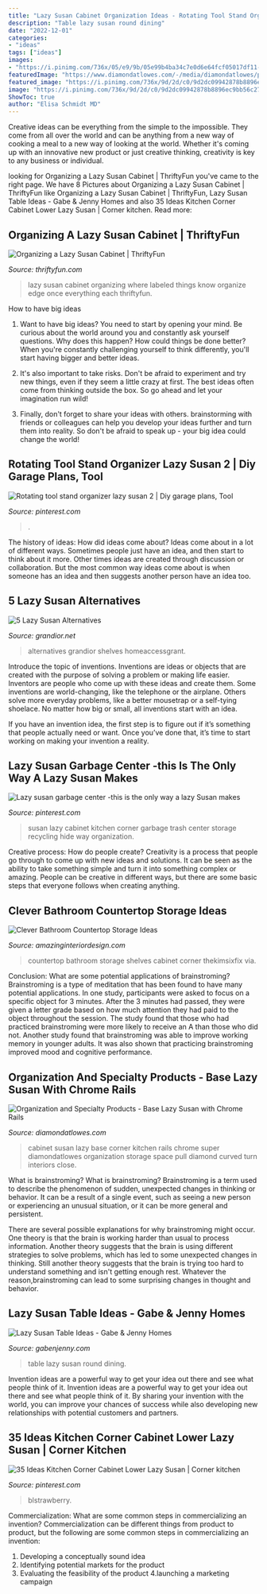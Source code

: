 ```yaml
---
title: "Lazy Susan Cabinet Organization Ideas - Rotating Tool Stand Organizer Lazy Susan 2"
description: "Table lazy susan round dining"
date: "2022-12-01"
categories:
- "ideas"
tags: ["ideas"]
images:
- "https://i.pinimg.com/736x/05/e9/9b/05e99b4ba34c7e0d6e64fcf05017df11--trash-can-cabinet-hide-a-trash-can-kitchen.jpg"
featuredImage: "https://www.diamondatlowes.com/-/media/diamondatlowes/products/cabinet_interiors/refsuplzsuschrmpbs.jpg"
featured_image: "https://i.pinimg.com/736x/9d/2d/c0/9d2dc09942878b8896ec9bb56c27b789.jpg"
image: "https://i.pinimg.com/736x/9d/2d/c0/9d2dc09942878b8896ec9bb56c27b789.jpg"
ShowToc: true
author: "Elisa Schmidt MD"
---
```



Creative ideas can be everything from the simple to the impossible. They come from all over the world and can be anything from a new way of cooking a meal to a new way of looking at the world. Whether it's coming up with an innovative new product or just creative thinking, creativity is key to any business or individual.

	

		
looking for Organizing a Lazy Susan Cabinet | ThriftyFun you've came to the right page. We have 8 Pictures about Organizing a Lazy Susan Cabinet | ThriftyFun like Organizing a Lazy Susan Cabinet | ThriftyFun, Lazy Susan Table Ideas - Gabe &amp; Jenny Homes and also 35 Ideas Kitchen Corner Cabinet Lower Lazy Susan | Corner kitchen. Read more:
		
    
## Organizing A Lazy Susan Cabinet | ThriftyFun

<img loading=lazy src="https://img.thrfun.com/img/007/074/after_picture_l.jpg" onerror="this.onerror=null;this.src='https://tse2.mm.bing.net/th?id=OIP.vYEVtYm4SeDHxU5gBa2LrAHaJ4&amp;pid=15.1';" alt="Organizing a Lazy Susan Cabinet | ThriftyFun">

_Source: thriftyfun.com_

>lazy susan cabinet organizing where labeled things know organize edge once everything each thriftyfun. 

	

How to have big ideas
1. Want to have big ideas? You need to start by opening your mind. Be curious about the world around you and constantly ask yourself questions. Why does this happen? How could things be done better? When you're constantly challenging yourself to think differently, you'll start having bigger and better ideas.
2. It's also important to take risks. Don't be afraid to experiment and try new things, even if they seem a little crazy at first. The best ideas often come from thinking outside the box. So go ahead and let your imagination run wild!

3. Finally, don't forget to share your ideas with others. brainstorming with friends or colleagues can help you develop your ideas further and turn them into reality. So don't be afraid to speak up - your big idea could change the world!

    
## Rotating Tool Stand Organizer Lazy Susan 2 | Diy Garage Plans, Tool

<img loading=lazy src="https://i.pinimg.com/736x/9d/2d/c0/9d2dc09942878b8896ec9bb56c27b789.jpg" onerror="this.onerror=null;this.src='https://tse1.mm.bing.net/th?id=OIP.JMP0EEVYt7T-B4XG0TXY3AHaPj&amp;pid=15.1';" alt="Rotating tool stand organizer lazy susan 2 | Diy garage plans, Tool">

_Source: pinterest.com_

>. 

	

The history of ideas: How did ideas come about?
Ideas come about in a lot of different ways. Sometimes people just have an idea, and then start to think about it more. Other times ideas are created through discussion or collaboration. But the most common way ideas come about is when someone has an idea and then suggests another person have an idea too.

    
## 5 Lazy Susan Alternatives

<img loading=lazy src="https://www.grandior.net/wp-content/uploads/2016/04/Corner-Drawer-Base-1-e1608327412558.jpg" onerror="this.onerror=null;this.src='https://tse4.mm.bing.net/th?id=OIP.0yyIiaQIfYzN_Q7sGoATEAHaJT&amp;pid=15.1';" alt="5 Lazy Susan Alternatives">

_Source: grandior.net_

>alternatives grandior shelves homeaccessgrant. 

	

Introduce the topic of inventions.
Inventions are ideas or objects that are created with the purpose of solving a problem or making life easier. Inventors are people who come up with these ideas and create them.
Some inventions are world-changing, like the telephone or the airplane. Others solve more everyday problems, like a better mousetrap or a self-tying shoelace. No matter how big or small, all inventions start with an idea.

If you have an invention idea, the first step is to figure out if it’s something that people actually need or want. Once you’ve done that, it’s time to start working on making your invention a reality.

    
## Lazy Susan Garbage Center -this Is The Only Way A Lazy Susan Makes

<img loading=lazy src="https://i.pinimg.com/736x/05/e9/9b/05e99b4ba34c7e0d6e64fcf05017df11--trash-can-cabinet-hide-a-trash-can-kitchen.jpg" onerror="this.onerror=null;this.src='https://tse1.mm.bing.net/th?id=OIP.6XGWQ1DkeGQCmqfKt6yckQHaFj&amp;pid=15.1';" alt="Lazy susan garbage center -this is the only way a lazy Susan makes">

_Source: pinterest.com_

>susan lazy cabinet kitchen corner garbage trash center storage recycling hide way organization. 

	

Creative process: How do people create?
Creativity is a process that people go through to come up with new ideas and solutions. It can be seen as the ability to take something simple and turn it into something complex or amazing. People can be creative in different ways, but there are some basic steps that everyone follows when creating anything.

    
## Clever Bathroom Countertop Storage Ideas

<img loading=lazy src="http://www.amazinginteriordesign.com/wp-content/uploads/2019/01/4-14.jpg" onerror="this.onerror=null;this.src='https://tse2.mm.bing.net/th?id=OIP.N5Pn2nxZPazgQ-qeef-WYQHaHF&amp;pid=15.1';" alt="Clever Bathroom Countertop Storage Ideas">

_Source: amazinginteriordesign.com_

>countertop bathroom storage shelves cabinet corner thekimsixfix via. 

	

Conclusion: What are some potential applications of brainstroming?
Brainstroming is a type of meditation that has been found to have many potential applications. In one study, participants were asked to focus on a specific object for 3 minutes. After the 3 minutes had passed, they were given a letter grade based on how much attention they had paid to the object throughout the session. The study found that those who had practiced brainstroming were more likely to receive an A than those who did not. Another study found that brainstroming was able to improve working memory in younger adults. It was also shown that practicing brainstroming improved mood and cognitive performance.

    
## Organization And Specialty Products - Base Lazy Susan With Chrome Rails

<img loading=lazy src="https://www.diamondatlowes.com/-/media/diamondatlowes/products/cabinet_interiors/refsuplzsuschrmpbs.jpg" onerror="this.onerror=null;this.src='https://tse3.mm.bing.net/th?id=OIP.NMt6QT0a1hS6nau9__bgfQHaLH&amp;pid=15.1';" alt="Organization and Specialty Products - Base Lazy Susan with Chrome Rails">

_Source: diamondatlowes.com_

>cabinet susan lazy base corner kitchen rails chrome super diamondatlowes organization storage space pull diamond curved turn interiors close. 

	

What is brainstroming?
What is brainstroming?
Brainstroming is a term used to describe the phenomenon of sudden, unexpected changes in thinking or behavior. It can be a result of a single event, such as seeing a new person or experiencing an unusual situation, or it can be more general and persistent.

There are several possible explanations for why brainstroming might occur. One theory is that the brain is working harder than usual to process information. Another theory suggests that the brain is using different strategies to solve problems, which has led to some unexpected changes in thinking. Still another theory suggests that the brain is trying too hard to understand something and isn't getting enough rest. Whatever the reason,brainstroming can lead to some surprising changes in thought and behavior.

    
## Lazy Susan Table Ideas - Gabe &amp; Jenny Homes

<img loading=lazy src="https://cdn.gabenjenny.com/wp-content/uploads/sunny-designs-dining-room-sedona-round-table_578112.jpg" onerror="this.onerror=null;this.src='https://tse4.mm.bing.net/th?id=OIP.zraOWroappgeePNBUIrR9AHaE7&amp;pid=15.1';" alt="Lazy Susan Table Ideas - Gabe &amp; Jenny Homes">

_Source: gabenjenny.com_

>table lazy susan round dining. 

	

Invention ideas are a powerful way to get your idea out there and see what people think of it.
Invention ideas are a powerful way to get your idea out there and see what people think of it. By sharing your invention with the world, you can improve your chances of success while also developing new relationships with potential customers and partners.

    
## 35 Ideas Kitchen Corner Cabinet Lower Lazy Susan | Corner Kitchen

<img loading=lazy src="https://i.pinimg.com/736x/07/f3/06/07f306223673c181c7f58fa149203245.jpg" onerror="this.onerror=null;this.src='https://tse1.mm.bing.net/th?id=OIP.bUJ2cIIe3ASYLAh92Qfh8AAAAA&amp;pid=15.1';" alt="35 Ideas Kitchen Corner Cabinet Lower Lazy Susan | Corner kitchen">

_Source: pinterest.com_

>blstrawberry. 

	

Commercialization: What are some common steps in commercializing an invention?
Commercialization can be different things from product to product, but the following are some common steps in commercializing an invention:
1. Developing a conceptually sound idea 
2. Identifying potential markets for the product 
3. Evaluating the feasibility of the product 
4.launching a marketing campaign 


